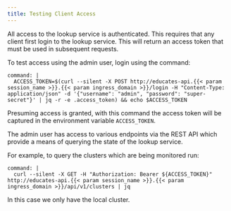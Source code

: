 ```yaml
---
title: Testing Client Access
---
```


All access to the lookup service is authenticated. This requires that any client
first login to the lookup service. This will return an access token that must
be used in subsequent requests.

To test access using the admin user, login using the command:

```terminal:execute
command: |
  ACCESS_TOKEN=$(curl --silent -X POST http://educates-api.{{< param session_name >}}.{{< param ingress_domain >}}/login -H "Content-Type: application/json" -d '{"username": "admin", "password": "super-secret"}' | jq -r -e .access_token) && echo $ACCESS_TOKEN
```

Presuming access is granted, with this command the access token will be captured
in the environment variable `ACCESS_TOKEN`.

The admin user has access to various endpoints via the REST API which provide a
means of querying the state of the lookup service.

For example, to query the clusters which are being monitored run:

```terminal:execute
command: |
  curl --silent -X GET -H "Authorization: Bearer ${ACCESS_TOKEN}" http://educates-api.{{< param session_name >}}.{{< param ingress_domain >}}/api/v1/clusters | jq
```

In this case we only have the local cluster.
